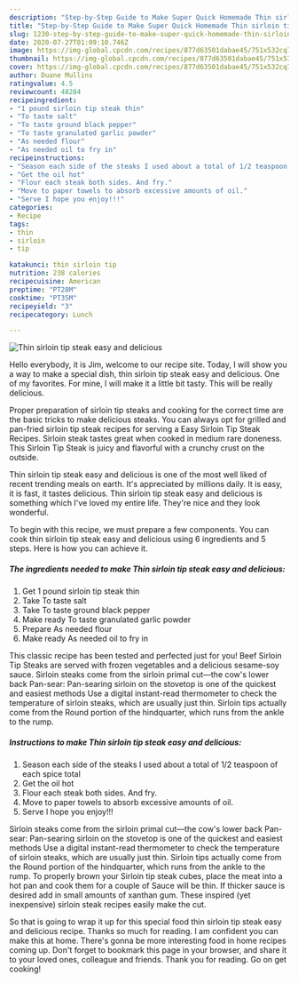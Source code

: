 ```yaml
---
description: "Step-by-Step Guide to Make Super Quick Homemade Thin sirloin tip steak easy and delicious"
title: "Step-by-Step Guide to Make Super Quick Homemade Thin sirloin tip steak easy and delicious"
slug: 1230-step-by-step-guide-to-make-super-quick-homemade-thin-sirloin-tip-steak-easy-and-delicious
date: 2020-07-27T01:09:10.746Z
image: https://img-global.cpcdn.com/recipes/877d63501dabae45/751x532cq70/thin-sirloin-tip-steak-easy-and-delicious-recipe-main-photo.jpg
thumbnail: https://img-global.cpcdn.com/recipes/877d63501dabae45/751x532cq70/thin-sirloin-tip-steak-easy-and-delicious-recipe-main-photo.jpg
cover: https://img-global.cpcdn.com/recipes/877d63501dabae45/751x532cq70/thin-sirloin-tip-steak-easy-and-delicious-recipe-main-photo.jpg
author: Duane Mullins
ratingvalue: 4.5
reviewcount: 48284
recipeingredient:
- "1 pound sirloin tip steak thin"
- "To taste salt"
- "To taste ground black pepper"
- "To taste granulated garlic powder"
- "As needed flour"
- "As needed oil to fry in"
recipeinstructions:
- "Season each side of the steaks I used about a total of 1/2 teaspoon of each spice total"
- "Get the oil hot"
- "Flour each steak both sides. And fry."
- "Move to paper towels to absorb excessive amounts of oil."
- "Serve I hope you enjoy!!!"
categories:
- Recipe
tags:
- thin
- sirloin
- tip

katakunci: thin sirloin tip 
nutrition: 238 calories
recipecuisine: American
preptime: "PT28M"
cooktime: "PT35M"
recipeyield: "3"
recipecategory: Lunch

---
```



![Thin sirloin tip steak easy and delicious](https://img-global.cpcdn.com/recipes/877d63501dabae45/751x532cq70/thin-sirloin-tip-steak-easy-and-delicious-recipe-main-photo.jpg)

Hello everybody, it is Jim, welcome to our recipe site. Today, I will show you a way to make a special dish, thin sirloin tip steak easy and delicious. One of my favorites. For mine, I will make it a little bit tasty. This will be really delicious.

Proper preparation of sirloin tip steaks and cooking for the correct time are the basic tricks to make delicious steaks. You can always opt for grilled and pan-fried sirloin tip steak recipes for serving a Easy Sirloin Tip Steak Recipes. Sirloin steak tastes great when cooked in medium rare doneness. This Sirloin Tip Steak is juicy and flavorful with a crunchy crust on the outside.

Thin sirloin tip steak easy and delicious is one of the most well liked of recent trending meals on earth. It's appreciated by millions daily. It is easy, it is fast, it tastes delicious. Thin sirloin tip steak easy and delicious is something which I've loved my entire life. They're nice and they look wonderful.


To begin with this recipe, we must prepare a few components. You can cook thin sirloin tip steak easy and delicious using 6 ingredients and 5 steps. Here is how you can achieve it.

<!--inarticleads1-->

##### The ingredients needed to make Thin sirloin tip steak easy and delicious:

1. Get 1 pound sirloin tip steak thin
1. Take To taste salt
1. Take To taste ground black pepper
1. Make ready To taste granulated garlic powder
1. Prepare As needed flour
1. Make ready As needed oil to fry in


This classic recipe has been tested and perfected just for you! Beef Sirloin Tip Steaks are served with frozen vegetables and a delicious sesame-soy sauce. Sirloin steaks come from the sirloin primal cut—the cow&#39;s lower back Pan-sear: Pan-searing sirloin on the stovetop is one of the quickest and easiest methods Use a digital instant-read thermometer to check the temperature of sirloin steaks, which are usually just thin. Sirloin tips actually come from the Round portion of the hindquarter, which runs from the ankle to the rump. 

<!--inarticleads2-->

##### Instructions to make Thin sirloin tip steak easy and delicious:

1. Season each side of the steaks I used about a total of 1/2 teaspoon of each spice total
1. Get the oil hot
1. Flour each steak both sides. And fry.
1. Move to paper towels to absorb excessive amounts of oil.
1. Serve I hope you enjoy!!!


Sirloin steaks come from the sirloin primal cut—the cow&#39;s lower back Pan-sear: Pan-searing sirloin on the stovetop is one of the quickest and easiest methods Use a digital instant-read thermometer to check the temperature of sirloin steaks, which are usually just thin. Sirloin tips actually come from the Round portion of the hindquarter, which runs from the ankle to the rump. To properly brown your Sirloin tip steak cubes, place the meat into a hot pan and cook them for a couple of Sauce will be thin. If thicker sauce is desired add in small amounts of xanthan gum. These inspired (yet inexpensive) sirloin steak recipes easily make the cut. 

So that is going to wrap it up for this special food thin sirloin tip steak easy and delicious recipe. Thanks so much for reading. I am confident you can make this at home. There's gonna be more interesting food in home recipes coming up. Don't forget to bookmark this page in your browser, and share it to your loved ones, colleague and friends. Thank you for reading. Go on get cooking!
